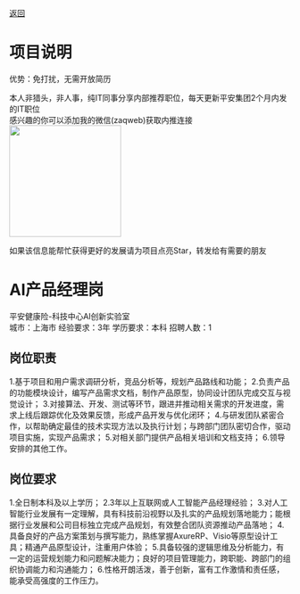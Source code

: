[返回](../../)

# 项目说明

优势：免打扰，无需开放简历

本人非猎头，非人事，纯IT同事分享内部推荐职位，每天更新平安集团2个月内发的IT职位  
感兴趣的你可以添加我的微信(zaqweb)获取内推连接  
<img src="https://github.com/zaqweb/PA-IT-JOBS/blob/master/WechatICode.jpeg"  height="200" width="200">

如果该信息能帮忙获得更好的发展请为项目点亮Star，转发给有需要的朋友

# AI产品经理岗
平安健康险-科技中心AI创新实验室  
城市：上海市 经验要求：3年 学历要求：本科  招聘人数：1

## 岗位职责
1.基于项目和用户需求调研分析，竞品分析等，规划产品路线和功能；
2.负责产品的功能模块设计，编写产品需求文档，制作产品原型，协同设计团队完成交互与视觉设计；
3.对接算法、开发、测试等环节，跟进并推动相关需求的开发进度，需求上线后跟踪优化及效果反馈，形成产品开发与优化闭环；
4.与研发团队紧密合作，以帮助确定最佳的技术实现方法以及执行计划；与跨部门团队密切合作，驱动项目实施，实现产品需求；
5.对相关部门提供产品相关培训和文档支持；
6.领导安排的其他工作。

## 岗位要求
1.全日制本科及以上学历；
2.3年以上互联网或人工智能产品经理经验；
3.对人工智能行业发展有一定理解，具有科技前沿视野以及扎实的产品规划落地能力；能根据行业发展和公司目标独立完成产品规划，有效整合团队资源推动产品落地；
4.具备良好的产品方案策划与撰写能力，熟练掌握AxureRP、Visio等原型设计工具；精通产品原型设计，注重用户体验；
5.具备较强的逻辑思维及分析能力，有一定的运营规划能力和问题解决能力；良好的项目管理能力，跨职能、跨部门的组织协调能力和沟通能力；
6.性格开朗活泼，善于创新，富有工作激情和责任感，能承受高强度的工作压力。




